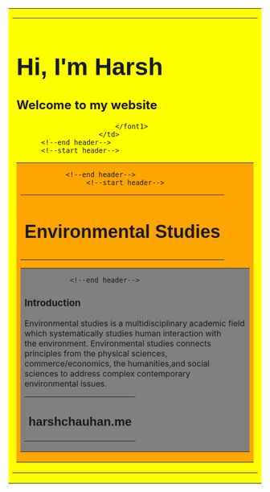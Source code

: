 
<!DOCTYPE html>
<html>
    <head>
        <title>Environmental Studies</title>
    </head>
    <body>
        <!--start header-->
        <table id="header" border="0" width="100%" cellpadding="0" cellspacing="0" bgcolor="Yellow">     
        <tr>
            <td>
                <table border="0" cellpadding="15" cellspacing="0" align="center">
                    <tr>
                        <td>
                            <font face="arial" colour="#000000" size="5">    <h1>Hi, I'm Harsh </h1>
</font >                        
<font1
face="arial" colour="#000000" size="4">                          
 <h2> Welcome to my website </h2>
                                   
                            </font1>
                        </td>
          <!--end header-->
          <!--start header-->

<table id="header" border="0" width="100%" cellpadding="0" cellspacing="0" bgcolor="orange">     
        <tr>
            <td>
                <table border="0" cellpadding="15" cellspacing="0" align="center">
                    <tr>
                        <td>
                            <font face="arial" colour="#000000" size="5">    <h2>Environmental Studies</h2>
</font >  
                  </td>
 
  
               <!--end header-->   
                    <!--start header-->

<table id="header" border="0" width="100%" cellpadding="0" cellspacing="0" bgcolor="grey">     
        <tr>
            <td>
                <table border="0" cellpadding="15" cellspacing="0" align="center">
                    <tr>
                        <td>
                            <font face="arial" colour="#000000" size="3">    <h2>harshchauhan.me</h2>
</font >  
                  </td>
 
   
               <!--end header-->   
                   
 <h3>Introduction</h3>



    
<p2> Environmental studies is a multidisciplinary academic field which systematically studies human interaction with the environment. Environmental studies connects principles from the physical sciences, commerce/economics, the humanities,and social sciences to address complex contemporary environmental issues.</p2>                  
</font2>
                     
                                  
                            
